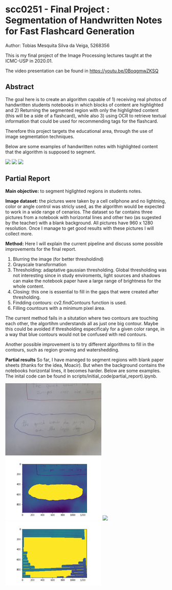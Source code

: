# scc0251 - Final Project : Segmentation of Handwritten Notes for Fast Flashcard Generation

Author: Tobias Mesquita Silva da Veiga, 5268356

This is my final project of the Image Processing lectures taught at the ICMC-USP in 2020.01.

The video presentation can be found in https://youtu.be/0BoqgmwZKSQ


## Abstract

The goal here is to create an algorithm capable of 1) receiving real photos of handwritten students notebooks in which blocks of content are highlighted and 2) Returning the segmented region with only the highlighted content (this will be a side of a flashcard), while also 3) using OCR to retrieve textual information that could be used for recommending tags for the flashcard.

Therefore this project targets the educational area, through the use of image segmentation techniques. 

Below are some examples of handwritten notes with highlighted content that the algorithm is supposed to segment.

<img src="images/abstract_ex01.jpg" width="300">

<img src="images/abstract_ex02.jpg" width="300">

<img src="images/abstract_ex03.jpg" width="300">

## Partial Report

**Main objective:** to segment higlighted regions in students notes.

**Image dataset:** the pictures were taken by a cell cellphone and no lightning, color or angle control was stricly used, as the algorithm would be expected to work in a wide range of cenarios. The dataset so far contains three pictures from a notebook with horizontal lines and other two (as sugested by the teacher) with a blank background. All pictures have 960 x 1280 resolution. Once I manage to get good results with these pictures I will collect more.

**Method:** Here I will explain the current pipeline and discuss some possible improvements for the final report.

1) Blurring the image (for better thresholdind)
2) Grayscale transformation
3) Thresholding: adaptative gaussian thresholding. Global thresholding was not interesting since in study enviroments, light sources and shadows can make the notebook paper have a large range of brightness for the whole content.
4) Closing: this one is essential to fill in the gaps that were created after thresholding.
5) Findding contours: cv2.findContours function is used.
6) Filling countours with a minimum pixel área.

The current method fails in a situtation where two contours are touching each other, the algortihm understands all as just one big contour. Maybe this could be avoided if thresholding especificaly for a given color range, in a way that blue contours would not be confused with red contours.

Another possible improvement is to try different algorithms to fill in the contours, such as region growing and watershedding.

**Partial results** So far, I have maneged to segment regions with blank paper sheets (thanks for the idea, Moacir). But when the background contains the notebooks horizontal lines, it becomes harder. Below are some examples. The inital code can be found in scripts/initial_code(partial_report).ipynb.

<img src="images/ex01.jpg" width="300">

<img src="images/ex01_(partial).png" width="300">

<img src="images/abstract_ex02.jpg" width="300">

<img src="images/abstract_ex02_(partial).png" width="300">


